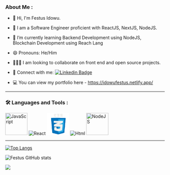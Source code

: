 ### About Me :
- 👋 Hi, I'm Festus Idowu.

- :eyes: I am a Software Engineer proficient with ReactJS, NextJS, NodeJS.

- 🌱 I’m currently learning Backend Development using NodeJS, Blockchain Development using Reach Lang

- 😄 Pronouns: He/Him

- :people_holding_hands: I am looking to collaborate on  front end and open source projects.

- :iphone: Connect with me: [![Linkedin Badge](https://img.shields.io/badge/Twitter-purple?style=for-the-badge&logo=twitter&logoColor=white)](https://twitter.com/mcnobledev)


- :computer: You can view my portfolio here - https://idowufestus.netlify.app/


---
### :hammer_and_wrench: Languages and Tools :
<div>
  <img src="https://camo.githubusercontent.com/ece04e9e6d8e7370a88024f41d544915e01ce71b5457326c08349cc282ccf2d4/68747470733a2f2f6d65646961332e67697068792e636f6d2f6d656469612f6c6e377a32655772696951416c6c6656636e2f323030772e77656270" title="JavaScript" **alt="JavaScript" width="70" height="70"/>
  <img src="https://camo.githubusercontent.com/cda2bff49eb0cd388393e08dd91cc3cf461f095e387d3fdcb8648ab0418010aa/68747470733a2f2f692e67697068792e636f6d2f6d656469612f654e41736a4f353574506267616f72376d612f323030772e77656270" title="React" **alt="React" width="70" heigth="70"/>
   <img src="https://raw.githubusercontent.com/Zenfection/Image/master/2021/06/08-15-57-53-68747470733a2f2f6d65646961302e67697068792e636f6d2f6d656469612f667345615a6c644e43384131504a336d77702f736f757263652e676966.gif" title="Css" **alt="Css" width="70" heigth="70"/>
   <img src="https://www.designmantic.com/images/images3/HTML5LOGOMaker-Icon-Sample.gif" title="Html" **alt="Html" width="70" heigth="70"/>
  <img src="https://camo.githubusercontent.com/bb12151c6b0cad592b4b7449df388a6db7aa7ceae45ef7cc03c9d4cab56dc90e/68747470733a2f2f6d65646961332e67697068792e636f6d2f6d656469612f6b64466338667562675333316238447356752f67697068792e77656270" title="NodeJS" **alt="nodejs" width="70" height="70"/>
</div>
  
---
  [![Top Langs](https://github-readme-stats.vercel.app/api/top-langs/?username=mcnoble1&layout=compact)](https://github.com/mcnoble1/github-readme-stats)
  
  
  ![Festus GitHub stats](https://github-readme-stats.vercel.app/api?username=mcnoble1&show_icons=true&theme=buefy)

  ![](https://komarev.com/ghpvc/?username=mcnoble1&color=blue)

<!--
**Mcnoble1/Mcnoble1** is a ✨ _special_ ✨ repository because its `README.md` (this file) appears on your GitHub profile.


Here are some ideas to get you started:

- 🔭 I’m currently working on ...
- 👯 I’m looking to collaborate on ...
- 🤔 I’m looking for help with ...
- 💬 Ask me about ...
- 📫 How to reach me: 
- ⚡ Fun fact: ...
-->
